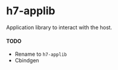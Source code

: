 # h7-applib

Application library to interact with the host.

#### TODO

* Rename to `h7-applib`
* Cbindgen
